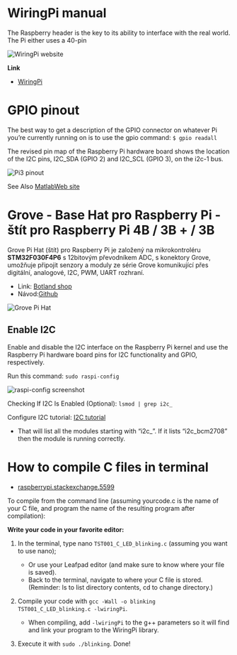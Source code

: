 # WiringPi manual

The Raspberry header is the key to its ability to interface with the real world. The Pi either uses
a 40-pin

![WiringPi
website](https://www.raspberrypi-spy.co.uk/wp-content/uploads/2012/06/Raspberry-Pi-GPIO-Header-with-Photo.png)

**Link**
 - [WiringPi](https://www.raspberrypi-spy.co.uk/2012/06/simple-guide-to-the-rpi-gpio-header-and-pins/)

 # GPIO pinout

 The best way to get a description of the GPIO connector on whatever Pi you’re currently running on
 is to use the gpio command: ```$ gpio readall```

The revised pin map of the Raspberry Pi hardware board shows the location of the I2C pins, I2C_SDA
 (GPIO 2) and I2C_SCL (GPIO 3), on the i2c-1 bus.
 
  ![Pi3 pinout](https://www.mathworks.com/help/supportpkg/raspberrypiio/ref/raspberrypi_model_b_plus_pin_diagram_i2c_pins.png)

  See Also [MatlabWeb site](https://www.mathworks.com/help/supportpkg/raspberrypiio/ref/enablei2c.html)

 # Grove - Base Hat pro Raspberry Pi - štít pro Raspberry Pi 4B / 3B + / 3B
 
 Grove Pi Hat (štít) pro Raspberry Pi je založený na mikrokontroléru **STM32F030F4P6** s 12bitovým
 převodníkem ADC, s konektory Grove, umožňuje připojit senzory a moduly ze série Grove komunikující
 přes digitální, analogové, I2C, PWM, UART rozhraní.
 
 - Link: [Botland shop](https://botland.cz/grove-zakladni-prekryti/15458-grove-base-hat-pro-raspberry-pi-stit-pro-raspberry-pi-4b-3b-3b-5904422323769.html) 
 - Návod:[Github](https://github.com/Seeed-Studio/grove.py)

![Grove Pi Hat](https://cdn3.botland.cz/67856-pdt_540/grove-base-hat-pro-raspberry-pi-stit-pro-raspberry-pi-4b-3b-3b.jpg) 

## Enable I2C

Enable and disable the I2C interface on the Raspberry Pi kernel and use the Raspberry Pi hardware
board pins for I2C functionality and GPIO, respectively. 

Run this command: ```sudo raspi-config```

  ![raspi-config  screenshot](https://www.mathworks.com/help/supportpkg/raspberrypiio/ref/raspberrypi_kernel_i2c.png)

Checking If I2C Is Enabled (Optional): ``lsmod | grep i2c_``

Configure I2C tutorial: [I2C tutorial](https://learn.adafruit.com/adafruits-raspberry-pi-lesson-4-gpio-setup/configuring-i2c)

  - That will list all the modules starting with “i2c_”. If it lists “i2c_bcm2708” then the module
    is running correctly.

# How to compile C files in terminal

- [raspberrypi.stackexchange.5599](https://raspberrypi.stackexchange.com/questions/5599/how-to-compile-c-files-in-terminal)

To compile from the command line (assuming yourcode.c is the name of your C file, and program the
name of the resulting program after compilation):

**Write your code in your favorite editor:**

1. In the terminal, type nano ```TST001_C_LED_blinking.c``` (assuming you want to use nano);
    - Or use your Leafpad editor (and make sure to know where your file is saved).
    - Back to the terminal, navigate to where your C file is stored. (Reminder: ls to list directory
      contents, cd to change directory.)
2. Compile your code with ```gcc -Wall -o blinking TST001_C_LED_blinking.c -lwiringPi```.
    -  When compiling, add ```-lwiringPi``` to the g++ parameters so it will find and link your
       program to the WiringPi library.

3. Execute it with ```sudo ./blinking```. Done!



